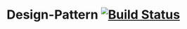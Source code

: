 # Design-Pattern  [![Build Status](http://52.187.3.12:9090/buildStatus/icon?job=Test%20Project?svg=true)](http://52.187.3.12:9090/buildStatus/icon?job=Test%20Project?svg=true)
